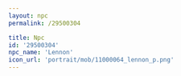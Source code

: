 ```yaml
---
layout: npc
permalink: /29500304

title: Npc
id: '29500304'
npc_name: 'Lennon'
icon_url: 'portrait/mob/11000064_lennon_p.png'
---
```

